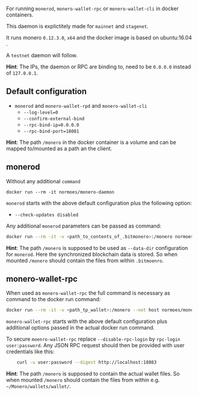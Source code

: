 
For running `monerod`, `monero-wallet-rpc` or `monero-wallet-cli` in docker containers.

This daemon is explictitely made for `mainnet` and `stagenet`. 

It runs monero `0.12.3.0`, `x64` and the docker image is based on   ubuntu:16.04  .


A `testnet` daemon will follow.

**Hint**:
The IPs, the daemon or RPC are binding to, need to be `0.0.0.0` instead of `127.0.0.1`.

## Default configuration

* `monerod` and `monero-wallet-rpd` and `monero-wallet-cli`
  - `--log-level=0`
  - `--confirm-external-bind`
  - `--rpc-bind-ip=0.0.0.0`
  - `--rpc-bind-port=18081`

**Hint**:
The path `/monero` in the docker container is a volume and can be mapped to/mounted as a path an the client.

## monerod

Without any additional `command`

`docker run --rm -it normoes/monero-daemon`

`monerod` starts with the above default configuration plus the following option:
* `--check-updates disabled`

Any additional `monerod` parameters can be passed as command:

```bash
docker run --rm -it -v <path_to_contents_of_.bitmonero>:/monero normoes/monero-daemon --p2p-bind-ip=0.0.0.0 --p2p-bind-port=18080 --data-dir /monero --non-interactive
```

**Hint**:
The path `/monero` is supposed to be used as `--data-dir` configuration for `monerod`. Here the synchronized blockchain data is stored. So when mounted `/monero` should contain the files from within `.bitmoenro`.


## monero-wallet-rpc


When used as `monero-wallet-rpc` the full command is necessary as command to the docker run command:

```bash
docker run --rm -it -v <path_tp_wallet>:/monero --net host normoes/monero-daemon monero-wallet-rpc --daemon-host 127.0.0.1  --wallet-file wallet --password-file wallet.passwd --disable-rpc-login
```

`monero-wallet-rpc` starts with the above default configuration plus additional options passed in the actual docker run command.

To secure `moenro-wallet-rpc` replace `--disable-rpc-login` by `rpc-login user:password`. Any JSON RPC request should then be provided with user credentials like this:

```bash
    curl -u user:password --digest http://localhost:18083
```


**Hint**:
The path `/monero` is supposed to contain the actual wallet files. So when mounted `/monero` should contain the files from within e.g. `~/Monero/wallets/wallet/`.
